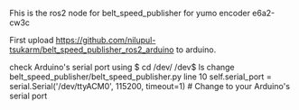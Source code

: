 Fhis is the ros2 node for belt_speed_publisher for yumo encoder e6a2-cw3c

First upload https://github.com/nilupul-tsukarm/belt_speed_publisher_ros2_arduino to arduino.

check Arduino's serial port using 
$ cd /dev/
/dev$ ls
change belt_speed_publisher/belt_speed_publisher.py line 10
    self.serial_port = serial.Serial('/dev/ttyACM0', 115200, timeout=1)  # Change to your Arduino's serial port
